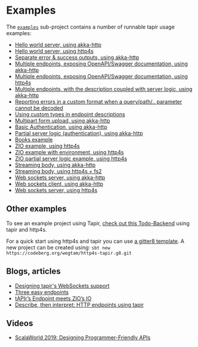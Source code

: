 # Examples

The [`examples`](https://github.com/softwaremill/tapir/tree/master/examples/src/main/scala/sttp/tapir/examples) sub-project contains a number of runnable tapir usage examples:

* [Hello world server, using akka-http](https://github.com/softwaremill/tapir/blob/master/examples/src/main/scala/sttp/tapir/examples/HelloWorldAkkaServer.scala)
* [Hello world server, using http4s](https://github.com/softwaremill/tapir/blob/master/examples/src/main/scala/sttp/tapir/examples/HelloWorldHttp4sServer.scala)
* [Separate error & success outputs, using akka-http](https://github.com/softwaremill/tapir/blob/master/examples/src/main/scala/sttp/tapir/examples/ErrorOutputsAkkaServer.scala)
* [Multiple endpoints, exposing OpenAPI/Swagger documentation, using akka-http](https://github.com/softwaremill/tapir/blob/master/examples/src/main/scala/sttp/tapir/examples/MultipleEndpointsDocumentationAkkaServer.scala)
* [Multiple endpoints, exposing OpenAPI/Swagger documentation, using http4s](https://github.com/softwaremill/tapir/blob/master/examples/src/main/scala/sttp/tapir/examples/MultipleEndpointsDocumentationHttp4sServer.scala)
* [Multiple endpoints, with the description coupled with server logic, using akka-http](https://github.com/softwaremill/tapir/blob/master/examples/src/main/scala/sttp/tapir/examples/MultipleServerEndpointsAkkaServer.scala)
* [Reporting errors in a custom format when a query/path/.. parameter cannot be decoded](https://github.com/softwaremill/tapir/blob/master/examples/src/main/scala/sttp/tapir/examples/CustomErrorsOnDecodeFailureAkkaServer.scala)
* [Using custom types in endpoint descriptions](https://github.com/softwaremill/tapir/blob/master/examples/src/main/scala/sttp/tapir/examples/EndpointWithCustomTypes.scala)
* [Multipart form upload, using akka-http](https://github.com/softwaremill/tapir/blob/master/examples/src/main/scala/sttp/tapir/examples/MultipartFormUploadAkkaServer.scala)
* [Basic Authentication, using akka-http](https://github.com/softwaremill/tapir/blob/master/examples/src/main/scala/sttp/tapir/examples/BasicAuthenticationAkkaServer.scala)
* [Partial server logic (authentication), using akka-http](https://github.com/softwaremill/tapir/blob/master/examples/src/main/scala/sttp/tapir/examples/PartialServerLogicAkka.scala)
* [Books example](https://github.com/softwaremill/tapir/blob/master/examples/src/main/scala/sttp/tapir/examples/BooksExample.scala)
* [ZIO example, using http4s](https://github.com/softwaremill/tapir/blob/master/examples/src/main/scala/sttp/tapir/examples/ZioExampleHttp4sServer.scala)
* [ZIO example with environment, using http4s](https://github.com/softwaremill/tapir/blob/master/examples/src/main/scala/sttp/tapir/examples/ZioEnvExampleHttp4sServer.scala)
* [ZIO partial server logic example, using http4s](https://github.com/softwaremill/tapir/blob/master/examples/src/main/scala/sttp/tapir/examples/ZioPartialServerLogicHttp4s.scala)
* [Streaming body, using akka-http](https://github.com/softwaremill/tapir/blob/master/examples/src/main/scala/sttp/tapir/examples/StreamingAkkaServer.scala)
* [Streaming body, using http4s + fs2](https://github.com/softwaremill/tapir/blob/master/examples/src/main/scala/sttp/tapir/examples/StreamingHttp4sFs2Server.scala)
* [Web sockets server, using akka-http](https://github.com/softwaremill/tapir/blob/master/examples/src/main/scala/sttp/tapir/examples/WebSocketAkkaServer.scala)
* [Web sockets client, using akka-http](https://github.com/softwaremill/tapir/blob/master/examples/src/main/scala/sttp/tapir/examples/WebSocketAkkaClient.scala)
* [Web sockets server, using http4s](https://github.com/softwaremill/tapir/blob/master/examples/src/main/scala/sttp/tapir/examples/WebSocketHttp4sServer.scala)

## Other examples

To see an example project using Tapir, [check out this Todo-Backend](https://github.com/hejfelix/tapir-http4s-todo-mvc) 
using tapir and http4s.

For a quick start using http4s and tapir you can use [a gitter8 template](https://codeberg.org/wegtam/http4s-tapir.g8).
A new project can be created using: `sbt new https://codeberg.org/wegtam/http4s-tapir.g8.git`

## Blogs, articles

* [Designing tapir's WebSockets support](https://blog.softwaremill.com/designing-tapirs-websockets-support-ff1573166368)
* [Three easy endpoints](https://blog.softwaremill.com/three-easy-endpoints-a6cbd52b0a6e)
* [tAPIr’s Endpoint meets ZIO’s IO](https://blog.softwaremill.com/tapirs-endpoint-meets-zio-s-io-3278099c5e10)
* [Describe, then interpret: HTTP endpoints using tapir](https://blog.softwaremill.com/describe-then-interpret-http-endpoints-using-tapir-ac139ba565b0)

## Videos

* [ScalaWorld 2019: Designing Programmer-Friendly APIs](https://www.youtube.com/watch?v=I3loMuHnYqw)
